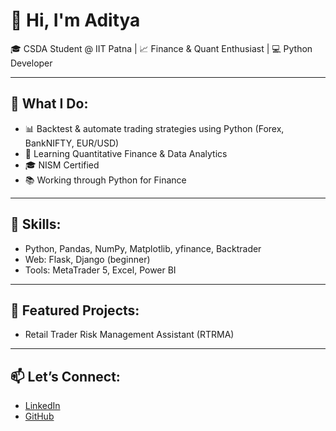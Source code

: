 # 👋 Hi, I'm Aditya 

🎓 CSDA Student @ IIT Patna | 📈 Finance & Quant Enthusiast | 💻 Python Developer  

---

## 🚀 What I Do:
- 📊 Backtest & automate trading strategies using Python (Forex, BankNIFTY, EUR/USD)
- 📘 Learning Quantitative Finance & Data Analytics
- 🎓 NISM Certified
- 📚 Working through Python for Finance

---

## 🧠 Skills:
- Python, Pandas, NumPy, Matplotlib, yfinance, Backtrader
- Web: Flask, Django (beginner)
- Tools: MetaTrader 5, Excel, Power BI

---

## 📌 Featured Projects:
- Retail Trader Risk Management Assistant (RTRMA)
---

## 📫 Let’s Connect:
- [LinkedIn](https://www.linkedin.com/in/aditya-405437360/)
- [GitHub](https://github.com/sinhaaditya9241)
